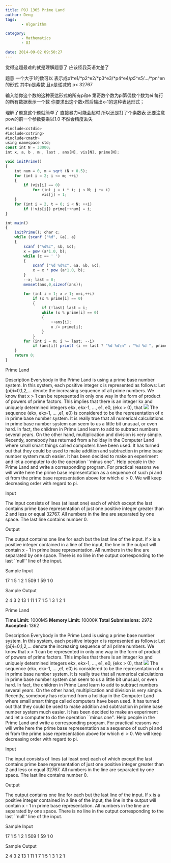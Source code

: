 ```yaml
---
title: POJ 1365 Prime Land
author: Deng
tags: 
       - Algorithm

category: 
       - Mathematics
       - OJ

date: 2014-09-02 09:50:27
---
```

觉得这题最难的就是理解题意了 应该怪我英语太差了

题意 一个大于1的数可以 表示成p1^e1/*p2^e2/*p3^e3/*p4^e4/*p5^e5/*.../*pn^en的形式 其中p是素数 且p是递减的 p< 32767

输入给你这个数的这种表达形式的所有p和e 第奇数个数为pi第偶数个数为ei 每行的所有数据表示一个数 你要求出这个数x然后输出x-1的这种表达形式；

理解了题意这个题就简单了 直接暴力可能会超时 所以还是打了个素数表 还要注意pow的前一个参数要乘以1.0 不然会精度丢失

```js 
#include<cstdio>
#include<cstring>
#include<cmath>
using namespace std;
const int N = 33000;
int x, a, b , m , last , ans[N], vis[N], prime[N];

void initPrime()
{
    int num = 0, m = sqrt (N + 0.5);
    for (int i = 2; i <= m; ++i)
    {
        if (vis[i] == 0)
            for (int j = i * i; j < N; j += i)
                vis[j] = 1;
    }
    for (int i = 2, t = 0; i < N; ++i)
        if (!vis[i]) prime[++num] = i;
}

int main()
{
    initPrime(); char c;
    while (scanf ("%d", &a), a)
    {
        scanf ("%d%c", &b, &c);
        x = pow (a*1.0, b);
        while (c == ' ')
        {
            scanf ("%d %d%c", &a, &b, &c);
            x = x * pow (a*1.0, b);
        }
        --x; last = 0;
        memset(ans,0,sizeof(ans));

        for (int i = 1; x > 1; m=i,++i)
            if (x % prime[i] == 0)
            {
                if (!last) last = i;
                while (x % prime[i] == 0)
                {
                    ++ans[i];
                    x /= prime[i];
                }
            }
        for (int i = m; i >= last; --i)
            if (ans[i]) printf (i == last ? "%d %d\n" : "%d %d ", prime[i], ans[i]);
    }
    return 0;
}
```
Prime Land

Description
Everybody in the Prime Land is using a prime base number system. In this system, each positive integer x is represented as follows: Let {pi}i=0,1,2,... denote the increasing sequence of all prime numbers. We know that x > 1 can be represented in only one way in the form of product of powers of prime factors. This implies that there is an integer kx and uniquely determined integers ekx, ekx-1, ..., e1, e0, (ekx > 0), that ![](../images/es-1365_1.jpg.png) The sequence
(ekx, ekx-1, ... ,e1, e0)
is considered to be the representation of x in prime base number system.
It is really true that all numerical calculations in prime base number system can seem to us a little bit unusual, or even hard. In fact, the children in Prime Land learn to add to subtract numbers several years. On the other hand, multiplication and division is very simple.
Recently, somebody has returned from a holiday in the Computer Land where small smart things called computers have been used. It has turned out that they could be used to make addition and subtraction in prime base number system much easier. It has been decided to make an experiment and let a computer to do the operation ``minus one''.
Help people in the Prime Land and write a corresponding program.
For practical reasons we will write here the prime base representation as a sequence of such pi and ei from the prime base representation above for which ei > 0. We will keep decreasing order with regard to pi.

Input

The input consists of lines (at least one) each of which except the last contains prime base representation of just one positive integer greater than 2 and less or equal 32767. All numbers in the line are separated by one space. The last line contains number 0.

Output

The output contains one line for each but the last line of the input. If x is a positive integer contained in a line of the input, the line in the output will contain x - 1 in prime base representation. All numbers in the line are separated by one space. There is no line in the output corresponding to the last ``null'' line of the input.

Sample Input

17 1 5 1 2 1 509 1 59 1 0

Sample Output

2 4 3 2 13 1 11 1 7 1 5 1 3 1 2 1

Prime Land

**Time Limit:** 1000MS  **Memory Limit:** 10000K **Total Submissions:** 2972  **Accepted:** 1362

Description
Everybody in the Prime Land is using a prime base number system. In this system, each positive integer x is represented as follows: Let {pi}i=0,1,2,... denote the increasing sequence of all prime numbers. We know that x > 1 can be represented in only one way in the form of product of powers of prime factors. This implies that there is an integer kx and uniquely determined integers ekx, ekx-1, ..., e1, e0, (ekx > 0), that ![](../images/es-1365_1.jpg.png) The sequence
(ekx, ekx-1, ... ,e1, e0)
is considered to be the representation of x in prime base number system.
It is really true that all numerical calculations in prime base number system can seem to us a little bit unusual, or even hard. In fact, the children in Prime Land learn to add to subtract numbers several years. On the other hand, multiplication and division is very simple.
Recently, somebody has returned from a holiday in the Computer Land where small smart things called computers have been used. It has turned out that they could be used to make addition and subtraction in prime base number system much easier. It has been decided to make an experiment and let a computer to do the operation ``minus one''.
Help people in the Prime Land and write a corresponding program.
For practical reasons we will write here the prime base representation as a sequence of such pi and ei from the prime base representation above for which ei > 0. We will keep decreasing order with regard to pi.

Input

The input consists of lines (at least one) each of which except the last contains prime base representation of just one positive integer greater than 2 and less or equal 32767. All numbers in the line are separated by one space. The last line contains number 0.

Output

The output contains one line for each but the last line of the input. If x is a positive integer contained in a line of the input, the line in the output will contain x - 1 in prime base representation. All numbers in the line are separated by one space. There is no line in the output corresponding to the last ``null'' line of the input.

Sample Input

17 1 5 1 2 1 509 1 59 1 0

Sample Output

2 4 3 2 13 1 11 1 7 1 5 1 3 1 2 1